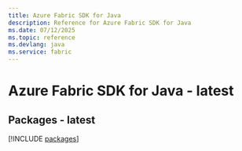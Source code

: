 ```yaml
---
title: Azure Fabric SDK for Java
description: Reference for Azure Fabric SDK for Java
ms.date: 07/12/2025
ms.topic: reference
ms.devlang: java
ms.service: fabric
---
```

# Azure Fabric SDK for Java - latest
## Packages - latest
[!INCLUDE [packages](fabric-index.md)]